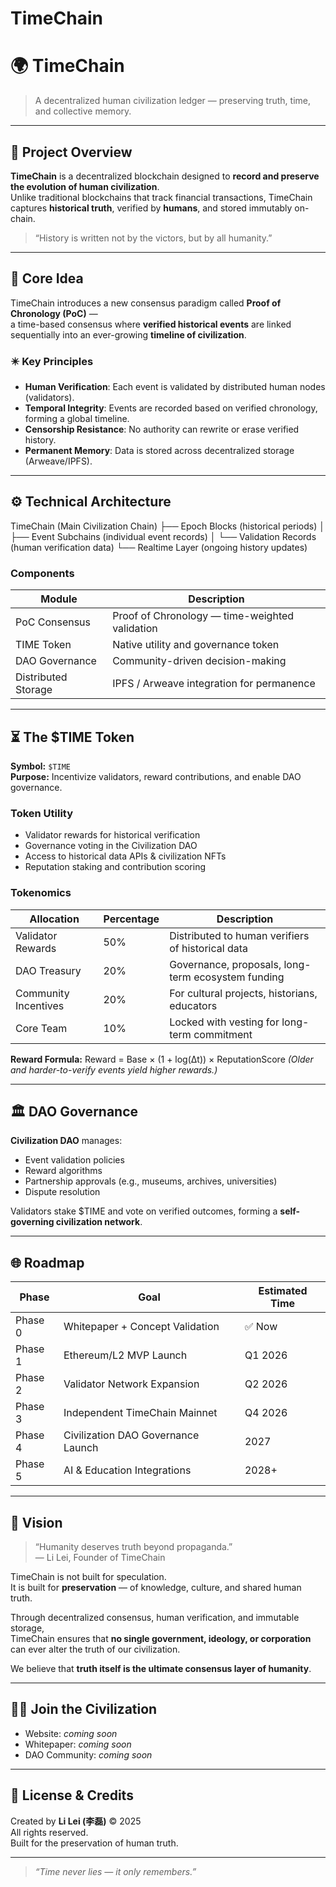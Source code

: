 # TimeChain
# 🌍 TimeChain

> A decentralized human civilization ledger — preserving truth, time, and collective memory.

---

## 🧭 Project Overview

**TimeChain** is a decentralized blockchain designed to **record and preserve the evolution of human civilization**.  
Unlike traditional blockchains that track financial transactions, TimeChain captures **historical truth**, verified by **humans**, and stored immutably on-chain.

> “History is written not by the victors, but by all humanity.”

---

## 🧩 Core Idea

TimeChain introduces a new consensus paradigm called **Proof of Chronology (PoC)** —  
a time-based consensus where **verified historical events** are linked sequentially into an ever-growing **timeline of civilization**.

### ✴️ Key Principles
- **Human Verification**: Each event is validated by distributed human nodes (validators).  
- **Temporal Integrity**: Events are recorded based on verified chronology, forming a global timeline.  
- **Censorship Resistance**: No authority can rewrite or erase verified history.  
- **Permanent Memory**: Data is stored across decentralized storage (Arweave/IPFS).  

---

## ⚙️ Technical Architecture
TimeChain (Main Civilization Chain)
├── Epoch Blocks (historical periods)
│    ├── Event Subchains (individual event records)
│    └── Validation Records (human verification data)
└── Realtime Layer (ongoing history updates)
### Components
| Module | Description |
|--------|--------------|
| PoC Consensus | Proof of Chronology — time-weighted validation |
| TIME Token | Native utility and governance token |
| DAO Governance | Community-driven decision-making |
| Distributed Storage | IPFS / Arweave integration for permanence |

---

## ⏳ The $TIME Token

**Symbol:** `$TIME`  
**Purpose:** Incentivize validators, reward contributions, and enable DAO governance.

### Token Utility
- Validator rewards for historical verification  
- Governance voting in the Civilization DAO  
- Access to historical data APIs & civilization NFTs  
- Reputation staking and contribution scoring  

### Tokenomics
| Allocation | Percentage | Description |
|-------------|-------------|-------------|
| Validator Rewards | 50% | Distributed to human verifiers of historical data |
| DAO Treasury | 20% | Governance, proposals, long-term ecosystem funding |
| Community Incentives | 20% | For cultural projects, historians, educators |
| Core Team | 10% | Locked with vesting for long-term commitment |

**Reward Formula:**
Reward = Base × (1 + log(Δt)) × ReputationScore
*(Older and harder-to-verify events yield higher rewards.)*

---

## 🏛 DAO Governance

**Civilization DAO** manages:
- Event validation policies  
- Reward algorithms  
- Partnership approvals (e.g., museums, archives, universities)  
- Dispute resolution  

Validators stake $TIME and vote on verified outcomes, forming a **self-governing civilization network**.

---

## 🌐 Roadmap

| Phase | Goal | Estimated Time |
|--------|------|----------------|
| Phase 0 | Whitepaper + Concept Validation | ✅ Now |
| Phase 1 | Ethereum/L2 MVP Launch | Q1 2026 |
| Phase 2 | Validator Network Expansion | Q2 2026 |
| Phase 3 | Independent TimeChain Mainnet | Q4 2026 |
| Phase 4 | Civilization DAO Governance Launch | 2027 |
| Phase 5 | AI & Education Integrations | 2028+ |

---

## 🔮 Vision

> “Humanity deserves truth beyond propaganda.”  
> — Li Lei, Founder of TimeChain

TimeChain is not built for speculation.  
It is built for **preservation** — of knowledge, culture, and shared human truth.

Through decentralized consensus, human verification, and immutable storage,  
TimeChain ensures that **no single government, ideology, or corporation** can ever alter the truth of our civilization.

We believe that **truth itself is the ultimate consensus layer of humanity**.

---

## 🧑‍🚀 Join the Civilization

- Website: _coming soon_  
- Whitepaper: _coming soon_  
- DAO Community: _coming soon_  

---

## 📜 License & Credits

Created by **Li Lei (李磊)** © 2025  
All rights reserved.  
Built for the preservation of human truth.

---

> _“Time never lies — it only remembers.”_
